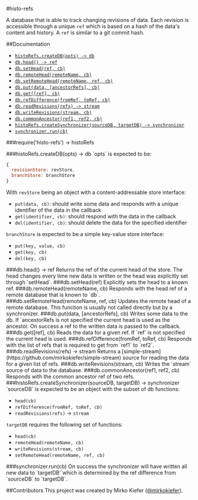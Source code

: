 #histo-refs

A database that is able to track changing revisions of data.
Each revision is accessible through a unique `ref` which is based on a hash of the data's content and history.
A `ref` is similar to a git commit hash.

##Documentation

- [`histoRefs.createDB(opts) -> db`](#createDB)
- [`db.head() -> ref`](#head)
- [`db.setHead(ref, cb)`](#setHead)
- [`db.remoteHead(remoteName, cb)`](#remoteHead)
- [`db.setRemoteHead(remoteName, ref, cb)`](#setRemoteName)
- [`db.put(data, [ancestorRefs], cb)`](#put)
- [`db.get([ref], cb)`](#get)
- [`db.refDifference(fromRef, toRef, cb)`](#refDifference)
- [`db.readRevisions(refs) -> stream`](#readRevisions)
- [`db.writeRevisions(stream, cb)`](#writeRevisions)
- [`db.commonAncestor(ref1, ref2, cb)`](#commonAncestor)
- [`histoRefs.createSynchronizer(sourceDB, targetDB) -> synchronizer`](#createSynchronizer)
- [`synchronizer.run(cb)`](#syncRun)

###require('histo-refs') -> histoRefs

<a name="createDB" />
###histoRefs.createDB(opts) -> db
`opts` is expected to be:

``` js
{
  revisionStore: revStore,
  branchStore: branchStore
}
```

With `revStore` being an object with a content-addressable store interface:

- `put(data, cb)`: should write some data and responds with a unique identifier of the data in the callback
- `get(identifier, cb)`: should respond with the data in the callback
- `del(identifier, cb)`: should delete the data for the specified identifier

`branchStore` is expected to be a simple key-value store interface:

- `put(key, value, cb)`
- `get(key, cb)`
- `del(key, cb)`

<a name="head" />
###db.head() -> ref
Returns the ref of the current head of the store.
The head changes every time new data is written or the head was explicitly set through `setHead`.

<a name="setHead" />
###db.setHead(ref)
Explicitly sets the head to a known ref.

<a name="remoteHead" />
###db.remoteHead(remoteName, cb)
Responds with the head ref of a remote database that is known to `db`.

<a name="setRemoteHead" />
###db.setRemoteHead(remoteName, ref, cb)
Updates the remote head of a remote database.
This function is usually not called directly but by a synchronizer.

<a name="put" />
###db.put(data, [ancestorRefs], cb)
Writes some data to the db. If `ancestorRefs is not specified the current head is used as the ancestor.
On success a ref to the written data is passed to the callback.

<a name="get" />
###db.get([ref], cb)
Reads the data for a given ref. If `ref` is not specified the current head is used.

<a name="refDifference" />
###db.refDifference(fromRef, toRef, cb)
Responds with the list of refs that is required to get from `ref1` to `ref2`.

<a name="readRevisions" />
###db.readRevisions(refs) -> stream
Returns a [simple-stream](https://github.com/mirkokiefer/simple-stream) source for reading the data for a given list of refs.

<a name="writeRevisions" />
###db.writeRevisions(stream, cb)
Writes the `stream` source of data to the database.

<a name="commonAncestor" />
###db.commonAncestor(ref1, ref2, cb)
Responds with the common ancestor ref of two refs.

<a name="createSynchronizer" />
###histoRefs.createSynchronizer(sourceDB, targetDB) -> synchronizer
`sourceDB` is expected to be an object with the subset of db functions:

- `head(cb)`
- `refDifference(fromRef, toRef, cb)`
- `readRevisions(refs)` -> `stream`

`targetDB` requires the following set of functions:

- `head(cb)`
- `remoteHead(remoteName, cb)`
- `writeRevisions(stream, cb)`
- `setRemoteHead(remoteName, ref, cb)`

<a name="syncRun" />
###synchronizer.run(cb)
On success the synchronizer will have written all new data to `targetDB` which is determined by the ref difference from `sourceDB` to `targetDB`.

##Contributors
This project was created by Mirko Kiefer ([@mirkokiefer](https://github.com/mirkokiefer)).
